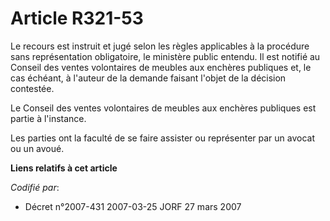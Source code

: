 # Article R321-53

Le recours est instruit et jugé selon les règles applicables à la procédure sans représentation obligatoire, le ministère
public entendu. Il est notifié au Conseil des ventes volontaires de meubles aux enchères publiques et, le cas échéant, à
l'auteur de la demande faisant l'objet de la décision contestée.

Le Conseil des ventes volontaires de meubles aux enchères publiques est partie à l'instance.

Les parties ont la faculté de se faire assister ou représenter par un avocat ou un avoué.

**Liens relatifs à cet article**

_Codifié par_:

  - Décret n°2007-431 2007-03-25 JORF 27 mars 2007
